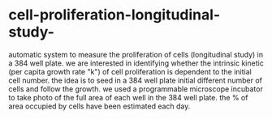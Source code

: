 # cell-proliferation-longitudinal-study-
automatic system to measure the proliferation of cells (longitudinal study) in a 384 well plate.
we are interested in identifying whether the intrinsic kinetic (per capita growth rate "k") of cell proliferation is dependent to the initial cell number.
the idea is to seed in a 384 well plate initial different number of cells and follow the growth.
we used a programmable microscope incubator to take photo of the full area of each well in the 384 well plate. the % of area occupied by cells have been estimated each day.
